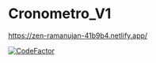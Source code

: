 # Cronometro_V1

https://zen-ramanujan-41b9b4.netlify.app/

[![CodeFactor](https://www.codefactor.io/repository/github/jonathsilva/cronometro_v1/badge/main)](https://www.codefactor.io/repository/github/jonathsilva/cronometro_v1/overview/main)
